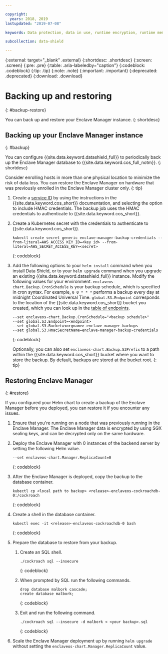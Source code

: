 ```yaml
---

copyright:
  years: 2018, 2019
lastupdated: "2019-07-08"

keywords: Data protection, data in use, runtime encryption, runtime memory encryption, encrypted memory, Intel SGX, software guard extensions, Fortanix runtime encryption

subcollection: data-shield

---
```


{:external: target="_blank" .external}
{:shortdesc: .shortdesc}
{:screen: .screen}
{:pre: .pre}
{:table: .aria-labeledby="caption"}
{:codeblock: .codeblock}
{:tip: .tip}
{:note: .note}
{:important: .important}
{:deprecated: .deprecated}
{:download: .download}


# Backing up and restoring
{: #backup-restore}

You can back up and restore your Enclave Manager instance.
{: shortdesc}


## Backing up your Enclave Manager instance
{: #backup}

You can configure {{site.data.keyword.datashield_full}} to periodically back up the Enclave Manager database to {{site.data.keyword.cos_full_notm}}.
{: shortdesc}

Consider enrolling hosts in more than one physical location to minimize the risk of data loss. You can restore the Enclave Manager on hardware that was previously enrolled in the Enclave Manager cluster only.
{: tip}


1. Create a [service ID](/docs/services/cloud-object-storage?topic=cloud-object-storage-service-credentials) by using the instructions in the {{site.data.keyword.cos_short}} documentation, and selecting the option to include HMAC credentials. The backup job uses the HMAC credentials to authenticate to {{site.data.keyword.cos_short}}.

2. Create a Kubernetes secret with the credentials to authenticate to {{site.data.keyword.cos_short}}.
    
    ```
    kubectl create secret generic enclave-manager-backup-credentials --from-literal=AWS_ACCESS_KEY_ID=<key id> --from-literal=AWS_SECRET_ACCESS_KEY=<secret>
    ```
    {: codeblock}

3. Add the following options to your `helm install` command when you install Data Shield, or to your `helm upgrade` command when you upgrade an existing {{site.data.keyword.datashield_full}} instance. Modify the following values for your environment. `enclaveos-chart.Backup.CronSchedule` is your backup schedule, which is specified in cron syntax. For example, `0 0 * * *` performs a backup every day at midnight Coordinated Universal Time. `global.S3.Endpoint` corresponds to the location of the {{site.data.keyword.cos_short}} bucket you created, which you can look up in the [table of endpoints](/docs/services/cloud-object-storage?topic=cloud-object-storage-endpoints).
    
    ```
    --set enclaveos-chart.Backup.CronSchedule="<backup schedule>"
    --set global.S3.Endpoint=<endpoint>
    --set global.S3.Bucket=<orgname>-enclave-manager-backups
    --set global.S3.HmacSecretName=enclave-manager-backup-credentials
    ```
    {: codeblock}

    Optionally, you can also set `enclaveos-chart.Backup.S3Prefix` to a path within the {{site.data.keyword.cos_short}} bucket where you want to store the backup. By default, backups are stored at the bucket root.
    {: tip}



## Restoring Enclave Manager
{: #restore}

If you configured your Helm chart to create a backup of the Enclave Manager before you deployed, you can restore it if you encounter any issues.

1. Ensure that you're running on a node that was previously running in the Enclave Manager. The Enclave Manager data is encrypted by using SGX sealing keys, and can be decrypted only on the same hardware.

2. Deploy the Enclave Manager with 0 instances of the backend server by setting the following Helm value.

    ```
    --set enclaveos-chart.Manager.ReplicaCount=0
    ```
    {: codeblock}

3. After the Enclave Manager is deployed, copy the backup to the database container.

    ```
    kubectl cp <local path to backup> <release>-enclaveos-cockroachdb-0:/cockroach
    ```
    {: codeblock}

4. Create a shell in the database container.

    ```
    kubectl exec -it <release>-enclaveos-cockroachdb-0 bash
    ```
    {: codeblock}

5. Prepare the database to restore from your backup.

    1. Create an SQL shell.

        ```
        ./cockroach sql --insecure
        ```
        {: codeblock}
    
    2. When prompted by SQL run the following commands.

        ```
        drop database malbork cascade;
        create database malbork;
        ```
        {: codeblock}
    
    3. Exit and run the following command.

        ```
        ./cockroach sql --insecure -d malbork < <your backup>.sql
        ```
        {: codeblock}

6. Scale the Enclave Manager deployment up by running `helm upgrade` without setting the `enclaveos-chart.Manager.ReplicaCount` value.

